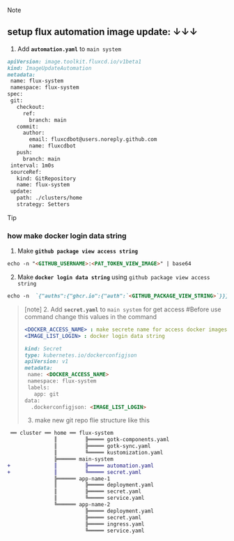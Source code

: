 > [!note]  
> ## setup flux automation image update: ↓↓↓
>
>1. Add **` automation.yaml `** to ` main system `
>```md
>apiVersion: image.toolkit.fluxcd.io/v1beta1
>kind: ImageUpdateAutomation
>metadata:
>  name: flux-system
>  namespace: flux-system
>spec:
>  git:
>    checkout:
>      ref:
>        branch: main
>    commit:
>      author:
>        email: fluxcdbot@users.noreply.github.com
>        name: fluxcdbot
>    push:
>      branch: main
>  interval: 1m0s
>  sourceRef:
>    kind: GitRepository
>    name: flux-system
>  update:
>    path: ./clusters/home
>    strategy: Setters
>```

> [!tip]
> ### how make docker login data string
> 1) Make **` github package view access string `**
> ```md
> echo -n "<GITHUB_USERNAME>:<PAT_TOKEN_VIEW_IMAGE>" | base64
> ```
> 2) Make **` docker login data string `** using ` github package view access string `
> ```md
> echo -n  `{"auths":{"ghcr.io":{"auth":`<GITHUB_PACKAGE_VIEW_STRING>`}}}` | base64
> ```

> [note]
> 2. Add **` secret.yaml `** to ` main system ` for get access
> #Before use command change this values in the command
> ```yaml
> <DOCKER_ACCESS_NAME> : make secrete name for access docker images later
> <IMAGE_LIST_LOGIN> : docker login data string 
> ```
> ```md
> kind: Secret
> type: kubernetes.io/dockerconfigjson
> apiVersion: v1
> metadata:
>  name: <DOCKER_ACCESS_NAME>
>  namespace: flux-system
>  labels:
>    app: git
> data:
>   .dockerconfigjson: <IMAGE_LIST_LOGIN>
> ```
>
> 3. make new git repo flie structure like this
```diff
 ══ cluster ══ home ══ flux-system
               ║         ╠═════ gotk-components.yaml
               ║         ╠═════ gotk-sync.yaml
               ║         ╚═════ kustomization.yaml
               ╠══════ main-system
+              ║         ╠═════ automation.yaml
+              ║         ╚═════ secret.yaml
               ╠══════ app-name-1
               ║         ╠═════ deployment.yaml
               ║         ╠═════ secret.yaml
               ║         ╚═════ service.yaml
               ╚══════ app-name-2
                         ╠═════ deployment.yaml
                         ╠═════ secret.yaml
                         ╠═════ ingress.yaml
                         ╚═════ service.yaml
```
